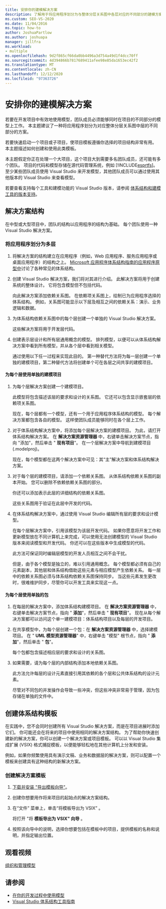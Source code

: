 ```yaml
---
title: 安排你的建模解决方案
description: 了解用于将应用程序划分为与整体分层关系图中各层对应的不同部分的建模方案。
ms.custom: SEO-VS-2020
ms.date: 11/04/2016
ms.topic: how-to
author: JoshuaPartlow
ms.author: joshuapa
manager: jillfra
ms.workload:
- multiple
ms.openlocfilehash: 9d2f865cf66da0bb4496a3d754a49d1f4dcc70ff
ms.sourcegitcommit: 4d394866b7817689411afee98e85da1653ec42f2
ms.translationtype: MT
ms.contentlocale: zh-CN
ms.lasthandoff: 12/12/2020
ms.locfileid: "97363726"
---
```

# <a name="structure-your-modeling-solution"></a>安排你的建模解决方案

若要在开发项目中有效地使用模型，团队成员必须能够同时在项目的不同部分的模型上工作。 本主题建议了一种将应用程序划分为对应整体分层关系图中层的不同部分的方案。

若要快速启动一个项目或子项目，使项目模板遵循你选择的项目结构非常有用。 本主题描述如何创建和使用此类模板。

本主题假定你正在处理一个大项目，这个项目大到需要多名团队成员，还可能有多个团队。 项目的代码和模型存储在源代码管理系统，例如 [!INCLUDE[esprtfs](../code-quality/includes/esprtfs_md.md)]。 至少某些团队成员使用 Visual Studio 来开发模型，其他团队成员可以通过使用其他版本的 Visual Studio 来查看模型。

若要查看支持每个工具和建模功能的 Visual Studio 版本，请参阅 [体系结构和建模工具的版本支持](../modeling/what-s-new-for-design-in-visual-studio.md#VersionSupport)。

## <a name="solution-structure"></a>解决方案结构

在中型或大型项目中，团队的结构以应用程序的结构为基础。 每个团队使用一种 Visual Studio 解决方案。

### <a name="to-divide-an-application-into-layers"></a>将应用程序划分为多层

1. 将解决方案的结构建立在应用程序（例如，Web 应用程序、服务应用程序或桌面应用程序）的结构之上。 [Microsoft 应用程序体系结构指南的应用程序原型中](/previous-versions/msp-n-p/ee658107(v=pandp.10))讨论了各种常见的体系结构。

2. 创建 Visual Studio 解决方案，我们将对其进行介绍。 此解决方案将用于创建系统的整体设计。 它将包含模型但不包括代码。

   向此解决方案添加依赖关系图。 在依赖项关系图上，绘制已为应用程序选择的体系结构。 例如，关系图可能显示以下层及相互之间的依赖关系：演示、业务逻辑和数据。

4. 为体系结构依赖关系图中的每个层创建一个单独的 Visual Studio 解决方案。

   这些解决方案将用于开发层代码。

5. 创建表示层设计和所有层通用概念的模型。 排列模型，以便可以从体系结构解决方案中看到所有模型，并从各个层中看到相关模型。

   通过使用以下任一过程来实现此目的。 第一种替代方法将为每一层创建一个单独的建模项目，第二种替代方法将创建单个可在各层之间共享的建模项目。

#### <a name="use-a-separate-modeling-project-for-each-layer"></a>为每个层使用单独的建模项目

1. 为每个层解决方案创建一个建模项目。

   此模型将包含描述该层的要求和设计的关系图。 它还可以包含显示嵌套层的依赖项关系图。

   现在，每个层都有一个模型，还有一个用于应用程序体系结构的模型。 每个解决方案都包含各自的模型。 这样使团队成员能够同时在各个层上工作。

2. 对于体系结构解决方案中，将添加每个层解决方案的建模项目。 为此，请打开体系结构解决方案。 在 **解决方案资源管理器** 中，右键单击解决方案节点，指向 "添加"，然后单击 " **现有项目**"。 在一个层解决方案中导航到建模项目 (.modelproj)。

   现在，每个模型都在这两个解决方案中可见：其“主”解决方案和体系结构解决方案。

3. 对于每个层的建模项目，请添加一个依赖关系图。 从体系结构依赖关系图的副本开始。 您可以删除不依赖依赖关系图的部分。

   你还可以添加表示此层的详细结构的依赖关系图。

   这些关系图用于验证在此层中开发的代码。

4. 在体系结构解决方案中，通过使用 Visual Studio 编辑所有层的要求和设计模型。

   在每个层解决方案中，引用该模型为该层开发代码。 如果你愿意将开发工作和更新模型放在不同计算机上来完成，可以使用无法创建模型的 Visual Studio 版本来阅读模型和开发代码。 你还可以在这些版本中生成模型的代码。

   此方法可保证同时编辑层模型的开发人员相互之间不会干扰。

   但是，由于各个模型是独立的，难以引用通用概念。 每个模型都必须有自己的元素副本，其他层和体系结构借助这些元素与相应模型产生依赖关系。 每一层中的依赖关系图必须与体系结构依赖关系图保持同步。 当这些元素发生更改时，很难维护同步，尽管你可以开发工具来实现这一点。

#### <a name="use-a-separate-package-for-each-layer"></a>为每个层使用单独的包

1. 在每层的解决方案中，添加体系结构建模项目。 在 **解决方案资源管理器** 中，右键单击解决方案节点，指向 " **添加**"，然后单击 " **现有项目**"。 现在从每个解决方案都可以访问这个单一建模项目：体系结构项目以及每层的开发项目。

2. 在共享模型中，为每个层创建一个包：在 **解决方案资源管理器** 中，选择建模项目。 在 " **UML 模型资源管理器**" 中，右键单击 "模型" 根节点，指向 " **添加**"，然后单击 " **包**"。

   每个包都包含描述相应层的要求和设计的关系图。

3. 如果需要，请为每个层的内部结构添加本地依赖关系图。

   此方法允许每层的设计元素直接引用其依赖的各个层和公共体系结构的设计元素。

   尽管对不同包的并发操作会导致一些冲突，但这些冲突非常易于管理，因为包存储在单独的文件中。

## <a name="create-architecture-templates"></a>创建体系结构模板

在实践中，您不会同时创建所有 Visual Studio 解决方案，而是在项目进展时添加它们。 你可能还会在将来的项目中使用相同的解决方案结构。 为了帮助你快速创建新的解决方案，你可以创建一个解决方案或项目模板。 可以以 Visual Studio 集成扩展 (VSIX) 格式捕捉模板，以便能够轻松地在其他计算机上分发和安装。

例如，如果你频繁使用具有演示文稿、业务和数据层的解决方案，则可以配置一个模板来创建具有这种结构的新解决方案。

### <a name="to-create-a-solution-template"></a>创建解决方案模板

1. [下载并安装 "导出模板向导"](https://marketplace.visualstudio.com/items?itemName=VisualStudioProductTeam.ExportTemplateWizard)。

2. 创建你想要用作将来项目的起始点的解决方案结构。

3. 在“文件”  菜单上，单击“将模板导出为 VSIX” 。

   将打开 "将 **模板导出为 VSIX" 向导** 。

4. 按照该向导中的说明，选择你想要包括在模板中的项目，提供模板的名称和说明，并指定输出位置。

## <a name="watch-a-video"></a>观看视频

[组织和管理模型](https://channel9.msdn.com/blogs/clinted/uml-with-vs-2010-part-9-organizing-and-managing-your-models)

## <a name="see-also"></a>请参阅

- [在你的开发过程中使用模型](../modeling/use-models-in-your-development-process.md)
- [Visual Studio 体系结构工具指南](../modeling/visual-studio-architecture-tooling-guidance.md)
